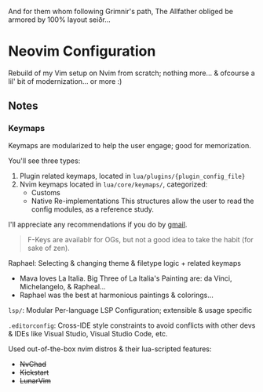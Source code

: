 And for them whom following Grimnir's path, The Allfather
obliged be armored by 100% layout seiðr...

# Neovim Configuration
Rebuild of my Vim setup on Nvim from scratch; nothing more...
& ofcourse a lil' bit of modernization... or more :)

## Notes
### Keymaps
Keymaps are modularized to help the user engage; good for memorization.

You'll see three types:
1. Plugin related keymaps, located in `lua/plugins/{plugin_config_file}`
2. Nvim keymaps located in `lua/core/keymaps/`, categorized:
    - Customs
    - Native Re-implementations
This structures allow the user to read the config modules, as a reference study.

I'll appreciate any recommendations if you do by [gmail](manihabibinava@gmail.com).

> F-Keys are availablr for OGs, but not a good idea to take the habit (for sake of zen).

Raphael: Selecting & changing theme & filetype logic + related keymaps
- Mava loves La Italia. Big Three of La Italia's Painting are: da Vinci, Michelangelo, & Rapheal...
- Raphael was the best at harmonious paintings & colorings...

`lsp/`: Modular Per-language LSP Configuration; extensible & usage specific

`.editorconfig`: Cross-IDE style constraints to avoid conflicts with other devs & IDEs like Visual Studio, Visual Studio Code, etc.

Used out-of-the-box nvim distros & their lua-scripted features:
  - ~~NvChad~~
  - ~~Kickstart~~
  - ~~LunarVim~~
